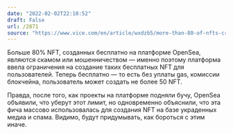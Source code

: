 ```yaml
---
date: "2022-02-02T22:10:52"
draft: False
url: /2871
source: "https://www.vice.com/en/article/wxdzb5/more-than-80-of-nfts-created-for-free-on-opensea-are-fraud-or-spam-company-says"
---
```


Больше 80% NFT, созданных бесплатно на платформе OpenSea, являются скамом или мошенничеством — именно поэтому платформа ввела ограничения на создание таких бесплатных NFT для пользователей. Теперь бесплатно — то есть без уплаты gas, комиссии блокчейна, пользователь может создать не более 50 NFT.

Правда, после того, как проекты на платформе подняли бучу, OpenSea объявили, что уберут этот лимит, но одновременно объяснили, что эта фича массово использовалась для создания NFT на базе украденных медиа и спама. Видимо, будут придумывать, как бороться с этим иначе.
